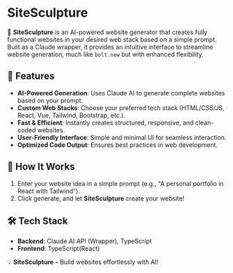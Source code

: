 # SiteSculpture

🚀 **SiteSculpture** is an AI-powered website generator that creates fully functional websites in your desired web stack based on a simple prompt. Built as a Claude wrapper, it provides an intuitive interface to streamline website generation, much like `bolt.new` but with enhanced flexibility.

## 🌟 Features

- **AI-Powered Generation**: Uses Claude AI to generate complete websites based on your prompt.
- **Custom Web Stacks**: Choose your preferred tech stack (HTML/CSS/JS, React, Vue, Tailwind, Bootstrap, etc.).
- **Fast & Efficient**: Instantly creates structured, responsive, and clean-coded websites.
- **User-Friendly Interface**: Simple and minimal UI for seamless interaction.
- **Optimized Code Output**: Ensures best practices in web development.

## 🎯 How It Works

1. Enter your website idea in a simple prompt (e.g., "A personal portfolio in React with Tailwind").
2. Click generate, and let **SiteSculpture** create your website!

## 🛠 Tech Stack

- **Backend**: Claude AI API (Wrapper), TypeScript
- **Frontend**: TypeScript(React)


💡 **SiteSculpture** – Build websites effortlessly with AI!
